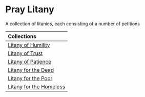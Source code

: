 # Pray Litany
A collection of litanies, each consisting of a number of petitions

|Collections|
|:-----|
|[Litany of Humility](./collections/litany-of-humility.md)|
|[Litany of Trust](./collections/litany-of-trust.md)|
|[Litany of Patience](./collections/litany-of-patience.md)|
|[Litany for the Dead](./collections/litany-for-the-dead.md)|
|[Litany for the Poor](./collections/litany-for-the-poor.md)|
|[Litany for the Homeless](./collections/litany-for-the-homeless.md)|